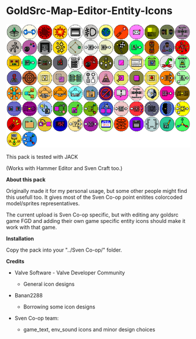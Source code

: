 
GoldSrc-Map-Editor-Entity-Icons
=

![preview](icon_prew.png)

This pack is tested with JACK

(Works with Hammer Editor and Sven Craft too.)

**About this pack**

Originally made it for my personal usage, but some other people might find this usefull too.
It gives most of the Sven Co-op point enitites colorcoded model/sprites representatives.

The current upload is Sven Co-op specific, but with editing any goldsrc game FGD and adding their
own game specific entity icons should make it work with that game.

**Installation**

Copy the pack into your "../Sven Co-op/" folder.

**Credits**

- Valve Software - Valve Developer Community
   - General icon designs

- Banan2288
  - Borrowing some icon designs

- Sven Co-op team:
   - game_text, env_sound icons and minor design choices
